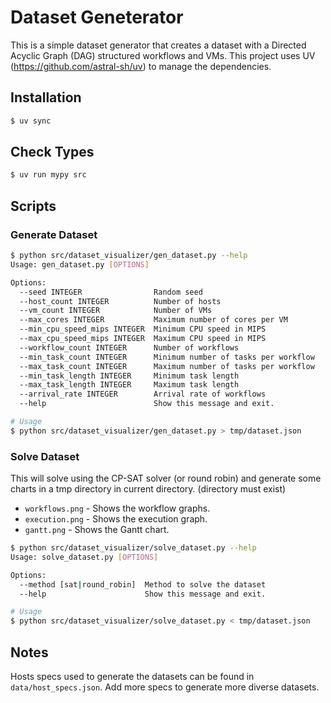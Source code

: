 # Dataset Geneterator

This is a simple dataset generator that creates a dataset with a Directed Acyclic Graph (DAG) structured workflows and VMs.
This project uses UV (https://github.com/astral-sh/uv) to manage the dependencies.

## Installation

```bash
$ uv sync
```

## Check Types

```bash
$ uv run mypy src
```

## Scripts

### Generate Dataset

```bash
$ python src/dataset_visualizer/gen_dataset.py --help
Usage: gen_dataset.py [OPTIONS]

Options:
  --seed INTEGER                Random seed
  --host_count INTEGER          Number of hosts
  --vm_count INTEGER            Number of VMs
  --max_cores INTEGER           Maximum number of cores per VM
  --min_cpu_speed_mips INTEGER  Minimum CPU speed in MIPS
  --max_cpu_speed_mips INTEGER  Maximum CPU speed in MIPS
  --workflow_count INTEGER      Number of workflows
  --min_task_count INTEGER      Minimum number of tasks per workflow
  --max_task_count INTEGER      Maximum number of tasks per workflow
  --min_task_length INTEGER     Minimum task length
  --max_task_length INTEGER     Maximum task length
  --arrival_rate INTEGER        Arrival rate of workflows
  --help                        Show this message and exit.

# Usage
$ python src/dataset_visualizer/gen_dataset.py > tmp/dataset.json
```

### Solve Dataset

This will solve using the CP-SAT solver (or round robin) and generate some charts in a tmp directory in current directory. (directory must exist)

- `workflows.png` - Shows the workflow graphs.
- `execution.png` - Shows the execution graph.
- `gantt.png` - Shows the Gantt chart.

```bash
$ python src/dataset_visualizer/solve_dataset.py --help
Usage: solve_dataset.py [OPTIONS]

Options:
  --method [sat|round_robin]  Method to solve the dataset
  --help                      Show this message and exit.

# Usage
$ python src/dataset_visualizer/solve_dataset.py < tmp/dataset.json
```

## Notes

Hosts specs used to generate the datasets can be found in `data/host_specs.json`. Add more specs to generate more diverse datasets.
